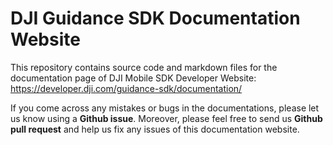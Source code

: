 # DJI Guidance SDK Documentation Website

This repository contains source code and markdown files for the documentation page of DJI Mobile SDK Developer Website: <https://developer.dji.com/guidance-sdk/documentation/>

If you come across any mistakes or bugs in the documentations, please let us know using a **Github issue**. Moreover, please feel free to send us **Github pull request** and help us fix any issues of this documentation website.